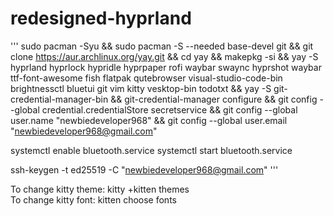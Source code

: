 # redesigned-hyprland
'''
sudo pacman -Syu && sudo pacman -S --needed base-devel git && git clone https://aur.archlinux.org/yay.git && cd yay && makepkg -si && yay -S hyprland hyprlock hypridle hyprpaper rofi waybar swaync hyprshot waybar ttf-font-awesome fish flatpak qutebrowser visual-studio-code-bin brightnessctl bluetui git vim kitty vesktop-bin todotxt && yay -S git-credential-manager-bin && git-credential-manager configure && git config --global credential.credentialStore secretservice && git config --global user.name "newbiedeveloper968" && git config --global user.email "newbiedeveloper968@gmail.com"

systemctl enable bluetooth.service
systemctl start bluetooth.service

ssh-keygen -t ed25519 -C "newbiedeveloper968@gmail.com"
'''

To change kitty theme: kitty +kitten themes<br>
To change kitty font: kitten choose fonts


